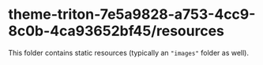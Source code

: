 # theme-triton-7e5a9828-a753-4cc9-8c0b-4ca93652bf45/resources

This folder contains static resources (typically an `"images"` folder as well).
